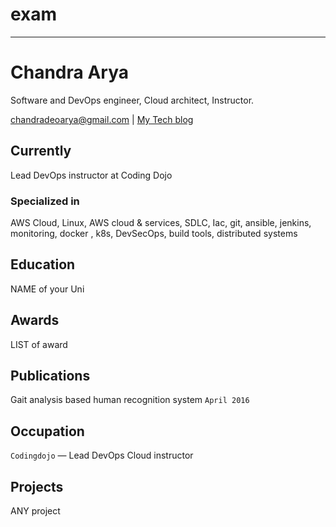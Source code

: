 # exam
---
# Chandra Arya
Software and DevOps engineer, Cloud architect, Instructor.

<div id="webaddress">
<a href="chandradeoarya@gmail.com">chandradeoarya@gmail.com</a>
| <a href="http://chandradeoarya.com">My Tech blog</a>
</div>


## Currently

Lead DevOps instructor at Coding Dojo

### Specialized in

AWS Cloud, Linux, AWS cloud & services, SDLC, Iac, git, ansible, jenkins, monitoring, docker , k8s, DevSecOps, build tools, distributed systems



## Education

NAME of your Uni



## Awards

LIST of award



## Publications

Gait analysis based human recognition system `April 2016`

## Occupation

`Codingdojo` — Lead DevOps Cloud instructor

## Projects

ANY project

<!-- ### Footer

Last updated: June 2022 -->
